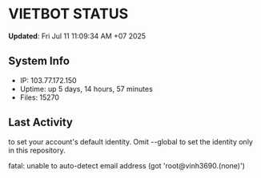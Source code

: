 # VIETBOT STATUS
**Updated**: Fri Jul 11 11:09:34 AM +07 2025

## System Info
- IP: 103.77.172.150
- Uptime: up 5 days, 14 hours, 57 minutes
- Files: 15270

## Last Activity

to set your account's default identity.
Omit --global to set the identity only in this repository.

fatal: unable to auto-detect email address (got 'root@vinh3690.(none)')
